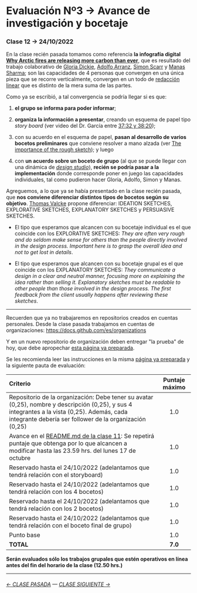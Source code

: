 # Evaluación Nº3 → Avance de investigación y bocetaje

### Clase 12 → 24/10/2022

En la clase recién pasada tomamos como referencia **la infografía digital [Why Arctic fires are releasing more carbon than ever](https://graphics.reuters.com/CLIMATE-CHANGE/WILDFIRE-EMISSIONS/zjvqkrwmnvx/)**, que es resultado del trabajo colaborativo de [Gloria Dickie](https://twitter.com/GloriaDickie), [Adolfo Arranz](https://twitter.com/adolfux), [Simon Scarr](http://www.simonscarr.com/) y [Manas Sharma](https://www.linkedin.com/in/manas-sharma-69b516179/); son las capacidades de 4 personas que convergen en una única pieza que se recorre verticalmente, convergen en un todo de [redacción linear](https://www.youtube.com/watch?v=iEB3oILm-qQ&t=2010s) que es distinto de la mera suma de las partes.

Como ya se escribió, a tal convergencia se podría llegar si es que: 

1. **el grupo se informa para poder informar**; 

2. **organiza la información a presentar**, creando un esquema de papel tipo *story board* (ver video del Dr. García entre [37:32 y 38:20](https://youtu.be/iEB3oILm-qQ?t=2252));

3. con su acuerdo en el esquema de papel, **pasan al desarrollo de varios bocetos preliminares** que conviene resolver a mano alzada (ver [The importance of the rough sketch](https://www.behance.net/gallery/37869347/Infographics-The-importance-of-the-rough-sketch)); y luego

4. con **un acuerdo sobre un boceto de grupo** (al que se puede llegar con una dinámica de [*design studio*](https://medium.com/@jc.stories/lean-ux-running-a-design-studio-8c0c94ae69d4)), **recién se podría pasar a la implementación** donde corresponde poner en juego las capacidades individuales, tal como pudieron hacer Gloria, Adolfo, Simon y Manas.

Agreguemos, a lo que ya se había presentado en la clase recién pasada, que **nos conviene diferenciar distintos tipos de bocetos según su objetivo**. [Thomas Valcke](https://sketching4ids.wordpress.com/sketches-classification/) propone diferenciar: IDEATION SKETCHES, EXPLORATIVE SKETCHES, EXPLANATORY SKETCHES y PERSUASIVE SKETCHES.

- El tipo que esperamos que alcancen con su bocetaje individual es el que coincide con los EXPLORATIVE SKETCHES: *They are often very rough and do seldom make sense for others than the people directly involved in the design process. Important here is to grasp the overall idea and not to get lost in details*.

- El tipo que esperamos que alcancen con su bocetaje grupal es el que coincide con los EXPLANATORY SKETCHES: *They communicate a design in a clear and neutral manner, focusing more on explaining the idea rather than selling it. Explanatory sketches must be readable to other people than those involved in the design process. The first feedback from the client usually happens after reviewing these sketches*.


- - - - - - 

Recuerden que ya no trabajaremos en repositorios creados en cuentas personales. Desde la clase pasada trabajamos en cuentas de organizaciones: https://docs.github.com/es/organizations

Y en un nuevo repositorio de organización deben entregar "la prueba" de hoy, que debe apropechar [esta página ya preparada](https://profesorfaco.github.io/dno075-2022-2/clase-12/).

Se les recomienda leer las instrucciones en la misma [página ya preparada](https://profesorfaco.github.io/dno075-2022-2/clase-12/) y la siguiente pauta de evaluación:

| Criterio             | Puntaje máximo |
|:---------------------|:--------------:|
| Repositorio de la organización: Debe tener su avatar (0,25), nombre y descripción (0,25), y sus 4 integrantes a la vista (0,25). Además, cada integrante debería ser follower de la organización (0,25) | 1.0 |
| Avance en el [README.md de la clase 11](https://docs.google.com/spreadsheets/d/17cxDrIpKTU8JZrXbbQH6Rw84CJAK54SU4KHOoTcjVhY/edit?usp=sharing): Se repetirá puntaje que obtenga por lo que alcancen a modificar hasta las 23.59 hrs. del lunes 17 de octubre | 1.0 |
| Reservado hasta el 24/10/2022 (adelantamos que tendrá relación con el storyboard) | 1.0 |
| Reservado hasta el 24/10/2022 (adelantamos que tendrá relación con los 4 bocetos) | 1.0 |
| Reservado hasta el 24/10/2022 (adelantamos que tendrá relación con los 2 bocetos) | 1.0 |
| Reservado hasta el 24/10/2022 (adelantamos que tendrá relación con el boceto final de grupo) | 1.0 |
| Punto base | 1.0 |
| **TOTAL** | **7.0** |

**Serán evaluados sólo los trabajos grupales que estén operativos en línea antes del fin del horario de la clase (12.50 hrs.)** 

- - - - - - - -

###### [← CLASE PASADA](https://github.com/profesorfaco/dno075-2022-2/tree/main/clase-11) — [CLASE SIGUIENTE →](https://github.com/profesorfaco/dno075-2022-2/tree/main/clase-14) 
